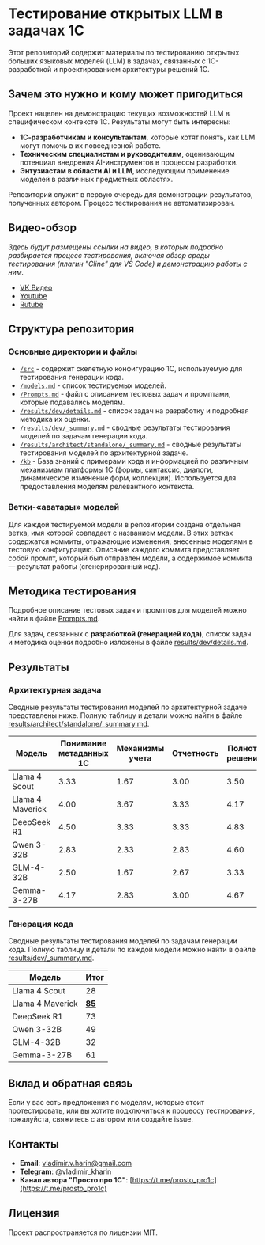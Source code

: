 # Тестирование открытых LLM в задачах 1С

Этот репозиторий содержит материалы по тестированию открытых больших языковых моделей (LLM) в задачах, связанных с 1С-разработкой и проектированием архитектуры решений 1С.

## Зачем это нужно и кому может пригодиться

Проект нацелен на демонстрацию текущих возможностей LLM в специфическом контексте 1С. Результаты могут быть интересны:

*   **1С-разработчикам и консультантам**, которые хотят понять, как LLM могут помочь в их повседневной работе.
*   **Техническим специалистам и руководителям**, оценивающим потенциал внедрения AI-инструментов в процессы разработки.
*   **Энтузиастам в области AI и LLM**, исследующим применение моделей в различных предметных областях.

Репозиторий служит в первую очередь для демонстрации результатов, полученных автором. Процесс тестирования не автоматизирован.

## Видео-обзор

*Здесь будут размещены ссылки на видео, в которых подробно разбирается процесс тестирования, включая обзор среды тестирования (плагин "Cline" для VS Code) и демонстрацию работы с ним.*

*   [VK Видео](https://vk.com/video-219359576_456239023)
*   [Youtube](https://youtu.be/pXM2G7t5Uck)
*   [Rutube](https://rutube.ru/video/4e3b75b2dc594a3af3f55a6e82814774/)

## Структура репозитория

### Основные директории и файлы

*   [`/src`](/src) - содержит скелетную конфигурацию 1С, используемую для тестирования генерации кода.
*   [`/models.md`](models.md) - список тестируемых моделей.
*   [`/Prompts.md`](Prompts.md) - файл с описанием тестовых задач и промптами, которые подавались моделям.
*   [`/results/dev/details.md`](results/dev/details.md) - список задач на разработку и подробная методика их оценки.
*   [`/results/dev/_summary.md`](results/dev/_summary.md) - сводные результаты тестирования моделей по задачам генерации кода.
*   [`/results/architect/standalone/_summary.md`](results/architect/standalone/_summary.md) - сводные результаты тестирования моделей по архитектурной задаче.
*   [`/kb`](/kb) - База знаний с примерами кода и информацией по различным механизмам платформы 1С (формы, синтаксис, диалоги, динамическое изменение форм, коллекции). Используется для предоставления моделям релевантного контекста.

### Ветки-«аватары» моделей

Для каждой тестируемой модели в репозитории создана отдельная ветка, имя которой совпадает с названием модели. В этих ветках содержатся коммиты, отражающие изменения, внесенные моделями в тестовую конфигурацию.
Описание каждого коммита представляет собой промпт, который был отправлен модели, а содержимое коммита — результат работы (сгенерированный код).

## Методика тестирования

Подробное описание тестовых задач и промптов для моделей можно найти в файле [Prompts.md](Prompts.md).

Для задач, связанных с **разработкой (генерацией кода)**, список задач и методика оценки подробно изложены в файле [results/dev/details.md](results/dev/details.md).

## Результаты

### Архитектурная задача

Сводные результаты тестирования моделей по архитектурной задаче представлены ниже. Полную таблицу и детали можно найти в файле [results/architect/standalone/_summary.md](results/architect/standalone/_summary.md).

| **Модель**       | **Понимание метаданных 1С** | **Механизмы учета** | **Отчетность** | **Полнота решения** | **Итог** |
|------------------|------------------------------|---------------------|----------------|---------------------|----------|
| Llama 4 Scout    | 3.33                         | 1.67                | 3.00           | 3.50                | 11.50    |
| Llama 4 Maverick | 4.00                         | 3.67                | 3.33           | 4.17                | 15.17    |
| DeepSeek R1      | 4.50                         | 3.33                | 3.33           | 4.83                | 16.00    |
| Qwen 3-32B       | 2.83                         | 2.33                | 2.83           | 4.60                | 12.60    |
| GLM-4-32B        | 2.50                         | 1.67                | 2.67           | 3.33                | 10.17    |
| Gemma-3-27B      | 4.17                         | 2.83                | 3.00           | 4.67                | 14.67    |

### Генерация кода

Сводные результаты тестирования моделей по задачам генерации кода. Полную таблицу и детали по каждой модели можно найти в файле [results/dev/_summary.md](results/dev/_summary.md).

| **Модель** | **Итог** |
|------------|----------|
| Llama 4 Scout | 28 |
| Llama 4 Maverick | **<u>85</u>** |
| DeepSeek R1 | 73 |
| Qwen 3-32B | 49 |
| GLM-4-32B | 32 |
| Gemma-3-27B | 61 |

## Вклад и обратная связь

Если у вас есть предложения по моделям, которые стоит протестировать, или вы хотите подключиться к процессу тестирования, пожалуйста, свяжитесь с автором или создайте issue.

## Контакты

*   **Email**: vladimir.v.harin@gmail.com
*   **Telegram**: @vladimir_kharin
*   **Канал автора "Просто про 1С"**: [https://t.me/prosto_pro1c](https://t.me/prosto_pro1c)

## Лицензия

Проект распространяется по лицензии MIT.
